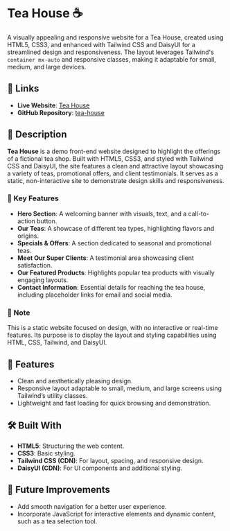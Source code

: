# Tea House ☕️

A visually appealing and responsive website for a Tea House, created using HTML5, CSS3, and enhanced with Tailwind CSS and DaisyUI for a streamlined design and responsiveness. The layout leverages Tailwind's `container mx-auto` and responsive classes, making it adaptable for small, medium, and large devices.

## 🔗 Links

- **Live Website**: [Tea House](https://mdferdausalam19.github.io/tea-house/)
- **GitHub Repository**: [tea-house](https://github.com/mdferdausalam19/tea-house)

## 📜 Description

**Tea House** is a demo front-end website designed to highlight the offerings of a fictional tea shop. Built with HTML5, CSS3, and styled with Tailwind CSS and DaisyUI, the site features a clean and attractive layout showcasing a variety of teas, promotional offers, and client testimonials. It serves as a static, non-interactive site to demonstrate design skills and responsiveness.

### 🌟 Key Features

- **Hero Section**: A welcoming banner with visuals, text, and a call-to-action button.
- **Our Teas**: A showcase of different tea types, highlighting flavors and origins.
- **Specials & Offers**: A section dedicated to seasonal and promotional teas.
- **Meet Our Super Clients**: A testimonial area showcasing client satisfaction.
- **Our Featured Products**: Highlights popular tea products with visually engaging layouts.
- **Contact Information**: Essential details for reaching the tea house, including placeholder links for email and social media.

### 📌 Note

This is a static website focused on design, with no interactive or real-time features. Its purpose is to display the layout and styling capabilities using HTML, CSS, Tailwind, and DaisyUI.

## 🚀 Features

- Clean and aesthetically pleasing design.
- Responsive layout adaptable to small, medium, and large screens using Tailwind’s utility classes.
- Lightweight and fast loading for quick browsing and demonstration.

## 🛠️ Built With

- **HTML5**: Structuring the web content.
- **CSS3**: Basic styling.
- **Tailwind CSS (CDN)**: For layout, spacing, and responsive design.
- **DaisyUI (CDN)**: For UI components and additional styling.

## 🌟 Future Improvements

- Add smooth navigation for a better user experience.
- Incorporate JavaScript for interactive elements and dynamic content, such as a tea selection tool.

